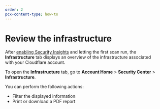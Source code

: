 ```yaml
---
order: 2
pcx-content-type: how-to
---
```


# Review the infrastructure

After [enabling Security Insights](/get-started) and letting the first scan run, the **Infrastructure** tab displays an overview of the infrastructure associated with your Cloudflare account.

To open the **Infrastructure** tab, go to **Account Home** > **Security Center** > **Infrastructure**.

You can perform the following actions:

*   Filter the displayed information
*   Print or download a PDF report
